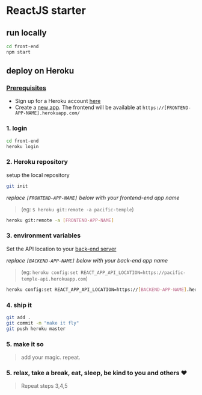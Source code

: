 # ReactJS starter

## run locally

```bash
cd front-end
npm start
```

## deploy on Heroku

### [Prerequisites](https://github.com/mihaelamiches/shipit/blob/master/README.md)

- Sign up for a Heroku account [here](https://signup.heroku.com/)
- Create a [new app](https://dashboard.heroku.com/new-app). The frontend will be available at `https://[FRONTEND-APP-NAME].herokuapp.com/`

### 1. login

```bash
cd front-end
heroku login
```

### 2. Heroku repository

setup the local repository

```bash
git init
```

_replace `[FRONTEND-APP-NAME]` below with your frontend-end app name_
> (eg: `$ heroku git:remote -a pacific-temple`)

```bash
heroku git:remote -a [FRONTEND-APP-NAME]
```

### 3. environment variables

Set the API location to your [back-end server](https://github.com/mihaelamiches/shipit/blob/master/back-end/README.md)

_replace `[BACKEND-APP-NAME]` below with your back-end app name_
> (eg: `heroku config:set REACT_APP_API_LOCATION=https://pacific-temple-api.herokuapp.com`)

```bash
heroku config:set REACT_APP_API_LOCATION=https://[BACKEND-APP-NAME].herokuapp.com/
```

### 4. ship it

```bash
git add .
git commit -m "make it fly"
git push heroku master
```

### 5. make it so

> add your magic. repeat.

### 5. relax, take a break, eat, sleep, be kind to you and others ❤️

> Repeat steps 3,4,5